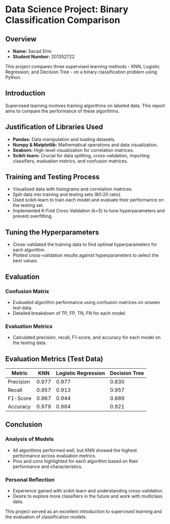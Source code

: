 # Data Science Project: Binary Classification Comparison

## Overview
- **Name:** Sacad Elmi
- **Student Number:** 201352722

This project compares three supervised learning methods - KNN, Logistic Regression, and Decision Tree - on a binary classification problem using Python.

## Introduction
Supervised learning involves training algorithms on labeled data. This report aims to compare the performance of these algorithms.

## Justification of Libraries Used
- **Pandas:** Data manipulation and loading datasets.
- **Numpy & Matplotlib:** Mathematical operations and data visualization.
- **Seaborn:** High-level visualization for correlation matrices.
- **Scikit-learn:** Crucial for data splitting, cross-validation, importing classifiers, evaluation metrics, and confusion matrices.

## Training and Testing Process
- Visualized data with histograms and correlation matrices.
- Split data into training and testing sets (80:20 ratio).
- Used scikit-learn to train each model and evaluate their performance on the testing set.
- Implemented K-Fold Cross Validation (k=5) to tune hyperparameters and prevent overfitting.

## Tuning the Hyperparameters
- Cross-validated the training data to find optimal hyperparameters for each algorithm.
- Plotted cross-validation results against hyperparameters to select the best values.

## Evaluation
### Confusion Matrix
- Evaluated algorithm performance using confusion matrices on unseen test data.
- Detailed breakdown of TP, FP, TN, FN for each model.

### Evaluation Metrics
- Calculated precision, recall, F1-score, and accuracy for each model on the testing data.

## Evaluation Metrics (Test Data)
| Metric            | KNN   | Logistic Regression | Decision Tree |
|-------------------|-------|---------------------|---------------|
| Precision         | 0.977 | 0.977               | 0.830         |
| Recall            | 0.957 | 0.913               | 0.957         |
| F1-Score          | 0.967 | 0.944               | 0.889         |
| Accuracy          | 0.979 | 0.964               | 0.921         |

## Conclusion
### Analysis of Models
- All algorithms performed well, but KNN showed the highest performance across evaluation metrics.
- Pros and cons highlighted for each algorithm based on their performance and characteristics.

### Personal Reflection
- Experience gained with scikit-learn and understanding cross-validation.
- Desire to explore more classifiers in the future and work with multiclass data.

This project served as an excellent introduction to supervised learning and the evaluation of classification models.

